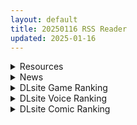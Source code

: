 ```yaml
---
layout: default
title: 20250116 RSS Reader
updated: 2025-01-16
---
```


<details class='content-parent'>
<summary>
Resources
</summary>
<details class='content-child'>
<summary>
<span class='rss-title'> [250115] BanG Dream! Ave Mujica 2ndシングル「KiLLKiSS」[320K+BK] </span> <a class='rss-link' href='https://gmgard.com/gm128390' target='_blank'>&nbsp;</a>
<div class='rss-published'> 🕛 20250115 18:08:20</div>
</summary>
<img src="https://static.gmgard.us/Images/upload/17244160208202699.jpg" /><br /><p>BRMM-10887&nbsp;BanG Dream! Ave Mujica 片头曲&amp;片尾曲</p>
</details>
<details class='content-child'>
<summary>
<span class='rss-title'> [230913] BanG Dream! Ave Mujica 1stミニアルバム「Alea jacta est」[320K] </span> <a class='rss-link' href='https://gmgard.com/gm128389' target='_blank'>&nbsp;</a>
<div class='rss-published'> 🕛 20250115 18:00:44</div>
</summary>
<img src="https://static.gmgard.us/Images/upload/27587160200442190.jpg" /><br /><p>BRMM-10672 Ave Mujica 迷你专辑&nbsp;BanG Dream! It's MyGO!!!!! 插入曲</p>
</details>
<details class='content-child'>
<summary>
<span class='rss-title'> [同人动画]theobrobine 大佬 2020-2024作品合集[60G] </span> <a class='rss-link' href='https://gmgard.com/gm128388' target='_blank'>&nbsp;</a>
<div class='rss-published'> 🕛 20250115 16:59:12</div>
</summary>
<img src="https://static.gmgard.us/Images/upload/62477160059124921.jpg" /><br /><p>作品流传度太广了。画面流畅度真的顶，今晚大佬今年再创辉煌。</p>
</details>
<details class='content-child'>
<summary>
<span class='rss-title'> [同人动画]MapleHutCat 大佬 24.6-12作品合集[380G] </span> <a class='rss-link' href='https://gmgard.com/gm128387' target='_blank'>&nbsp;</a>
<div class='rss-published'> 🕛 20250115 16:48:38</div>
</summary>
<img src="https://static.gmgard.us/Images/upload/57943160048382604.jpg" /><br /><p>产量真大画质也是真高，emm所有这个东西很很合理。前半段跳舞后半段正戏</p>
</details>
<details class='content-child'>
<summary>
<span class='rss-title'> [同人动画]梅麻吕 大佬 中文字幕作品合集[18G] </span> <a class='rss-link' href='https://gmgard.com/gm128386' target='_blank'>&nbsp;</a>
<div class='rss-published'> 🕛 20250115 16:36:33</div>
</summary>
<img src="https://static.gmgard.us/Images/upload/27526160036331079.jpg" /><br /><p>收录汉化过的18部组成的合集，又一个家喻户晓社团</p>
</details>
<details class='content-child'>
<summary>
<span class='rss-title'> [P站ID=81013450][Dokimaru] fanbox 合集至2024.12[3G] </span> <a class='rss-link' href='https://gmgard.com/gm128384' target='_blank'>&nbsp;</a>
<div class='rss-published'> 🕛 20250115 16:03:57</div>
</summary>
<img src="https://static.gmgard.us/Images/upload/17553160003567249.jpg" /><br /><p>新人画师才开始搞色色，画风挺好的</p>
</details>
<details class='content-child'>
<summary>
<span class='rss-title'> (合集)[FSH字幕组&VCB-Studio] 出包王女 [1-4季][01-26话&01-12话&01-12话&01-14话&OVA+OAD][BDrip][1080P][内嵌中字][MKV] </span> <a class='rss-link' href='https://gmgard.com/gm128376' target='_blank'>&nbsp;</a>
<div class='rss-published'> 🕛 20250115 15:13:31</div>
</summary>
<img src="https://static.gmgard.us/Images/upload/96313142008109946.jpg" /><br /><p>出包王女
剧情简介
超级纯情的男高中生&ldquo;结城梨斗&rdquo;一直暗恋着&ldquo;西连寺春菜&rdquo;，虽然春菜心里也早已对梨斗有意思，但双方却完全不知道对方的心意。在梨斗终于下定决心向春菜表白时，一连串的Trouble（出包）让他告白成功的对象变成突然从天而降的外星美少女&ldquo;菈菈&rdquo;。
和菈菈相遇之后，梨斗连锁性的被卷入各种麻烦。故事就围绕在梨斗、菈</p>
</details>
<details class='content-child'>
<summary>
<span class='rss-title'> [2d]  [NAKK]  大佬25年1月作品 ココナ、シュエリン+SE [2V/500M]  [patreon] </span> <a class='rss-link' href='https://gmgard.com/gm128381' target='_blank'>&nbsp;</a>
<div class='rss-published'> 🕛 20250115 14:11:42</div>
</summary>
<img src="https://galgame.dev/assets/uploads/files/1736851157797-5454.jpg" /><br /><p>视频格式只能更改(ZIP),如提示文件损坏，可直接右键解压到本地手机则长按,或者更新一下WinRAR7.0解压器</p>
</details>
<details class='content-child'>
<summary>
<span class='rss-title'> [同人动画/虫X]o-dio 大佬 至23.10作品合集[13G] </span> <a class='rss-link' href='https://gmgard.com/gm128382' target='_blank'>&nbsp;</a>
<div class='rss-published'> 🕛 20250115 10:07:10</div>
</summary>
<img src="https://static.gmgard.us/Images/upload/24114151807100779.jpg" /><br /><p>这次依然是求助的，最近虫x看的少了，上次看这个作者还是22年...</p>
</details>
<details class='content-child'>
<summary>
<span class='rss-title'> [转载] [Tsuna kama] FANBOX 合集 截至24年11月 [26.6G][度盘] </span> <a class='rss-link' href='https://gmgard.com/gm128379' target='_blank'>&nbsp;</a>
<div class='rss-published'> 🕛 20250115 09:43:29</div>
</summary>
<img src="https://static.gmgard.us/Images/upload/16390151620097265.jpg" /><br /><p>p站作者(ツナかま)Tsuna kama的fanbox作品，主要是少女展示馆的系列，内容是把各种美少女做成展品放在类似博物馆的地方当作肉便器，有少量扶她和极少量伪娘元素，三个语种都有，作者自己上传的fanbox有作品机翻，还是能看得懂的，六月份kemono炸了以后其他地方好像都没看见有中文版的更新，e站的英文内容也不全，这次看见星月号有作者放了自购就得到许可转存搬运了一下</p>
</details>
<details class='content-child'>
<summary>
<span class='rss-title'> [RPG/官中][RJ01186021][I’m moralist]淫神供儀ネヲナ~TS変身退魔少女の屈服~全CG PC [3G/百度] </span> <a class='rss-link' href='https://gmgard.com/gm128378' target='_blank'>&nbsp;</a>
<div class='rss-published'> 🕛 20250115 09:43:29</div>
</summary>
<img src="https://static.gmgard.moe/Images/upload/1225262105147756.jpg" /><br /><p>[RPG/官中]淫神供儀ネヲナ～TS変身退魔少女の屈服～全CG PC [3G/百度]</p>
</details>
<details class='content-child'>
<summary>
<span class='rss-title'> [AI汉化][RJ01298845][ヒメプロ] えんかく!-ミサと淫欲のリモコンバイブ- </span> <a class='rss-link' href='https://gmgard.com/gm128377' target='_blank'>&nbsp;</a>
<div class='rss-published'> 🕛 20250115 09:43:29</div>
</summary>
<img src="https://static.gmgard.us/Images/upload/5394151406214823.jpg" /><br /><p>游戏系统 &nbsp;
【3D×Live2D动画】的实时遥控振动游戏！ &nbsp;
玩家可以观察校园生活中的女主角，并在喜欢的时机操作遥控振动器的电源按钮来恶作剧！！</p>
</details>
<details class='content-child'>
<summary>
<span class='rss-title'> [补档/合集][ZION]ZION社系列游戏+CG作品合集 共22部[60G] </span> <a class='rss-link' href='https://gmgard.com/gm128380' target='_blank'>&nbsp;</a>
<div class='rss-published'> 🕛 20250115 09:28:35</div>
</summary>
<img src="https://static.gmgard.us/Images/upload/78794151728351806.jpg" /><br /><p>自己整了点加到黑猫和dxx星人两位大佬的合集里面目录放下面，这社触手恶堕这种题材真的是绝了</p>
</details>

</details>
<details class='content-parent'>
<summary>
News
</summary>
<details class='content-child'>
<summary>
<span class='rss-title'> 《棕色塵埃2》公開溫泉修行活動PV，座椅謎樣水痕、牛奶牽絲懂得都懂 </span> <a class='rss-link' href='https://www.4gamers.com.tw/news/detail/69600/browndust2-onsen-training-event-pv-new-charcter-l2d-is-wild' target='_blank'>&nbsp;</a>
<div class='rss-published'> 🕛 20250115 14:18:02</div>
</summary>
<img src="https://img.4gamers.com.tw/news-image/ccbb2f76-46eb-40fa-89c8-d52d2574a7a3.jpg"/>
謝謝浚熙，謝謝色紙
</details>

</details>
<details class='content-parent'>
<summary>
DLsite Game Ranking
</summary>
<details class='content-child'>
<summary>
<span class='rss-title'> 夢魔世界の迷い人 [しもふみ屋] </span> <a class='rss-link' href='https://www.dlsite.com/maniax/work/=/product_id/RJ01292340.html' target='_blank'>&nbsp;</a>
<div class='rss-published'> 🕛 20250116 13:14:29</div>
</summary>
<img src ="http://img.dlsite.jp/modpub/images2/work/doujin/RJ01293000/RJ01292340_img_main.jpg"/><br/>えっちな夢魔たちにドットアニメで搾られる!おねショタ2D探索アクション
</details>
<details class='content-child'>
<summary>
<span class='rss-title'> 傲慢な怪獣姫&名探偵使い魔 [Mango Party] </span> <a class='rss-link' href='https://www.dlsite.com/maniax/work/=/product_id/RJ01263980.html' target='_blank'>&nbsp;</a>
<div class='rss-published'> 🕛 20250116 13:14:29</div>
</summary>
<img src ="http://img.dlsite.jp/modpub/images2/work/doujin/RJ01264000/RJ01263980_img_main.jpg"/><br/>カラフルな共同生活で怪獣姫の奴○として生きる! 豊かでエキサイティングな時間管理恋愛SLG!
</details>
<details class='content-child'>
<summary>
<span class='rss-title'> シャハタ遭難の一日 [JaShinn Game] </span> <a class='rss-link' href='https://www.dlsite.com/maniax/work/=/product_id/RJ01140781.html' target='_blank'>&nbsp;</a>
<div class='rss-published'> 🕛 20250116 13:14:29</div>
</summary>
<img src ="http://img.dlsite.jp/modpub/images2/work/doujin/RJ01141000/RJ01140781_img_main.jpg"/><br/>『シャハタ遭難の一日』は2Dのピクセルの横スクロールゲームです。 謎と性欲に満ちたピクセルの世界に没頭しましょう!さまざまなモンスターの手から逃れるためには迅速に行動する必要がある。異なる形状やサイズのモンスターに立ち向かい、慎重な戦略と俊敏な反応だけが生存を確実にできる。最終的に彼女はこの災いから身を守ることができるのか、それとも欲望と快楽に溺れるだけなのか……
</details>
<details class='content-child'>
<summary>
<span class='rss-title'> MazeCave~俺の感覚遮断触手ダンジョン! [東京乳業] </span> <a class='rss-link' href='https://www.dlsite.com/maniax/work/=/product_id/RJ01245835.html' target='_blank'>&nbsp;</a>
<div class='rss-published'> 🕛 20250116 13:14:29</div>
</summary>
<img src ="http://img.dlsite.jp/modpub/images2/work/doujin/RJ01246000/RJ01245835_img_main.jpg"/><br/>感覚遮断トラップでドジな冒険者の魔力を搾り取れ!俺の苗床ダンジョンを作ろう!
</details>
<details class='content-child'>
<summary>
<span class='rss-title'> シニシスタ SiNiSistar [ウー] </span> <a class='rss-link' href='https://www.dlsite.com/maniax/work/=/product_id/RJ247641.html' target='_blank'>&nbsp;</a>
<div class='rss-published'> 🕛 20250116 13:14:29</div>
</summary>
<img src ="http://img.dlsite.jp/modpub/images2/work/doujin/RJ248000/RJ247641_img_main.jpg"/><br/>シンプルなドット製2Dアクションゲーム。恐ろしい存在に襲われる絶望感や、死への憧れ、被虐的な官能がテーマです。Win・Mac両バージョン同梱。
</details>

</details>
<details class='content-parent'>
<summary>
DLsite Voice Ranking
</summary>
<details class='content-child'>
<summary>
<span class='rss-title'> ❤️Wロイヤルおま◯こ嫁❤️高貴でおスケベなふたご姫をハメ比べし放題な贅沢ライフ❤️ [桃色みんと] </span> <a class='rss-link' href='https://www.dlsite.com/maniax/work/=/product_id/RJ01268379.html' target='_blank'>&nbsp;</a>
<div class='rss-published'> 🕛 20250116 13:14:32</div>
</summary>
<img src ="http://img.dlsite.jp/modpub/images2/work/doujin/RJ01269000/RJ01268379_img_main.jpg"/><br/>「毎日毎日おせっせおせっせ❤️あなた様専属のおまんこワイフになれるなら本望でございます❤️」魔王を討伐し、ふたご姫を娶る事になった貴方❤️でもお嫁さんとして迎え入れられるのは一人だけと決まっていて…?❤️おスケベで破廉恥なふたご姫をハメ比べしまくる生活が...今、はじまります❤️
</details>
<details class='content-child'>
<summary>
<span class='rss-title'> ✅1/17まで期間限定レビュープレゼント企画✅【恋人ってえっちするものなんでしょ?】案外スケベな水無瀬さんが「カノジョ」になった日。 [桃色みんと] </span> <a class='rss-link' href='https://www.dlsite.com/maniax/work/=/product_id/RJ01290632.html' target='_blank'>&nbsp;</a>
<div class='rss-published'> 🕛 20250116 13:14:32</div>
</summary>
<img src ="http://img.dlsite.jp/modpub/images2/work/doujin/RJ01291000/RJ01290632_img_main.jpg"/><br/>「理由は特にない。たまたま君だった、ってだけ」成績優秀。クールで美人な女子高生。男子からの告白を一度も受けいれた事がない“高嶺の花”。そんな水無瀬さんがボクの「カノジョ」になった…。だらしなく足を広げ、肢体を見せつけてくるカノジョ…。 すらりと伸びた白い太もも、穢れのない純白の下着…。「シよ? だって…恋人ってえっちするものなんでしょ…?」
</details>
<details class='content-child'>
<summary>
<span class='rss-title'> ❤️甘あねメイド❤️「お姉ちゃんが"あまあまちゅっちゅ"してあげる...❤️」 [桃色みんと] </span> <a class='rss-link' href='https://www.dlsite.com/maniax/work/=/product_id/RJ01261681.html' target='_blank'>&nbsp;</a>
<div class='rss-published'> 🕛 20250116 13:14:32</div>
</summary>
<img src ="http://img.dlsite.jp/modpub/images2/work/doujin/RJ01262000/RJ01261681_img_main.jpg"/><br/>お姉ちゃんメイドはボクくん(あなた)の事がだ～いすきっ♪ボクくんの為ならば、添い寝に耳舐めにオナサポだってしてあげますっ♪お手々やお口、そしておま◯こっ♪お姉ちゃんの身体ぜ～んぶを使って、喜んでご奉仕させていただきますっ♪「そう...だってお姉ちゃんは...ボクくん専属の..."お姉ちゃんメイド"なんだから...♪」
</details>
<details class='content-child'>
<summary>
<span class='rss-title'> 【简体中文版】JK精灵的异世界孕活～性夜的圣诞节特别篇～ [青春×フェティシズム] </span> <a class='rss-link' href='https://www.dlsite.com/maniax/work/=/product_id/RJ01308361.html' target='_blank'>&nbsp;</a>
<div class='rss-published'> 🕛 20250116 13:14:32</div>
</summary>
<img src ="http://img.dlsite.jp/modpub/images2/work/doujin/RJ01309000/RJ01308361_img_main.jpg"/><br/>圣诞快乐♪你喜欢新娘精灵的怀孕后宫吗?  你一直是个好孩子,所以圣诞新娘精灵们为你准备了一个"性爱6小时"的神圣之夜。  作为今年最后的回忆,要不要和可爱的新娘精灵们度过美好甜蜜又淫靡的夜晚呢?
</details>
<details class='content-child'>
<summary>
<span class='rss-title'> 【甘濃聖女】甘々おっとりスケベな聖女様との母性たっぷり濃厚ラブラブ生活♪ [桃色みんと] </span> <a class='rss-link' href='https://www.dlsite.com/maniax/work/=/product_id/RJ01184348.html' target='_blank'>&nbsp;</a>
<div class='rss-published'> 🕛 20250116 13:14:32</div>
</summary>
<img src ="http://img.dlsite.jp/modpub/images2/work/doujin/RJ01185000/RJ01184348_img_main.jpg"/><br/>甘々おっとりスケベな聖女様との母性たっぷり濃厚ラブラブ生活…♪ あなたの事が愛おしくてたまらない母性たっぷりな聖女様…♪ どすけべなデカパイと甘ぁ～い声色であなたを虜にしてくる…♪ 意地悪でおっとり世話焼きな彼女の誘惑からあなたは逃れられない…♪ 「私にはすべてお見通しなんですよ?♪ 勇者様が本当はスケベな事がだ～いすきな変態さんなんだって事…♪」
</details>

</details>
<details class='content-parent'>
<summary>
DLsite Comic Ranking
</summary>
<details class='content-child'>
<summary>
<span class='rss-title'> ダウナー研究者お姉さんにお願いしてえっちなことしてもらう話。 [内臓研究所] </span> <a class='rss-link' href='https://www.dlsite.com/maniax/work/=/product_id/RJ01225571.html' target='_blank'>&nbsp;</a>
<div class='rss-published'> 🕛 20250116 13:14:34</div>
</summary>
<img src ="http://img.dlsite.jp/modpub/images2/work/doujin/RJ01226000/RJ01225571_img_main.jpg"/><br/>ダウナー研究者お姉さんとえっちなことをしよう
</details>
<details class='content-child'>
<summary>
<span class='rss-title'> 今日の天気は雨時々家出JK [Yumemi Dream Land] </span> <a class='rss-link' href='https://www.dlsite.com/maniax/work/=/product_id/RJ01084653.html' target='_blank'>&nbsp;</a>
<div class='rss-published'> 🕛 20250116 13:14:34</div>
</summary>
<img src ="http://img.dlsite.jp/modpub/images2/work/doujin/RJ01085000/RJ01084653_img_main.jpg"/><br/>雨の日に出会った家出少女、美咲。泊めてあげた俺に対して、彼女はその身体で『お礼』をしようとする……。
</details>
<details class='content-child'>
<summary>
<span class='rss-title'> Sex Machine 機械開発室 Vol.03 [ikelag] </span> <a class='rss-link' href='https://www.dlsite.com/maniax/work/=/product_id/RJ01306067.html' target='_blank'>&nbsp;</a>
<div class='rss-published'> 🕛 20250116 13:14:34</div>
</summary>
<img src ="http://img.dlsite.jp/modpub/images2/work/doujin/RJ01307000/RJ01306067_img_main.jpg"/><br/>実験体としての彼女たちを待っていたのは、粗雑な設計の機械に固定され、何度も絶頂に意識を失うという悪夢だった…
</details>
<details class='content-child'>
<summary>
<span class='rss-title'> 女畜加工プラント 捕らわれたヒーロー・ツインバード加工記録 前編 [超健康屋] </span> <a class='rss-link' href='https://www.dlsite.com/maniax/work/=/product_id/RJ01222062.html' target='_blank'>&nbsp;</a>
<div class='rss-published'> 🕛 20250116 13:14:34</div>
</summary>
<img src ="http://img.dlsite.jp/modpub/images2/work/doujin/RJ01223000/RJ01222062_img_main.jpg"/><br/>様々な女性を捕らえクライアントに都合の良い女畜へと加工する女畜加工プラント。 今回捕らえられた超常の力を持つスーパーヒロイン、ニカとラキは非人道的かつ尊厳を踏みにじる残酷な加工を受け続ける事となる……
</details>
<details class='content-child'>
<summary>
<span class='rss-title'> 女畜加工プラント 捕らわれたヒーロー・ツインバード加工記録 後編 [超健康屋] </span> <a class='rss-link' href='https://www.dlsite.com/maniax/work/=/product_id/RJ01294019.html' target='_blank'>&nbsp;</a>
<div class='rss-published'> 🕛 20250116 13:14:34</div>
</summary>
<img src ="http://img.dlsite.jp/modpub/images2/work/doujin/RJ01295000/RJ01294019_img_main.jpg"/><br/>様々な女性を捕らえクライアントに都合の良い女畜へと加工する女畜加工プラント。 今回捕らえられた超常の力を持つスーパーヒロイン、ニカとラキは非人道的かつ尊厳を踏みにじる残酷な加工を受け続ける事となる……
</details>

</details>

